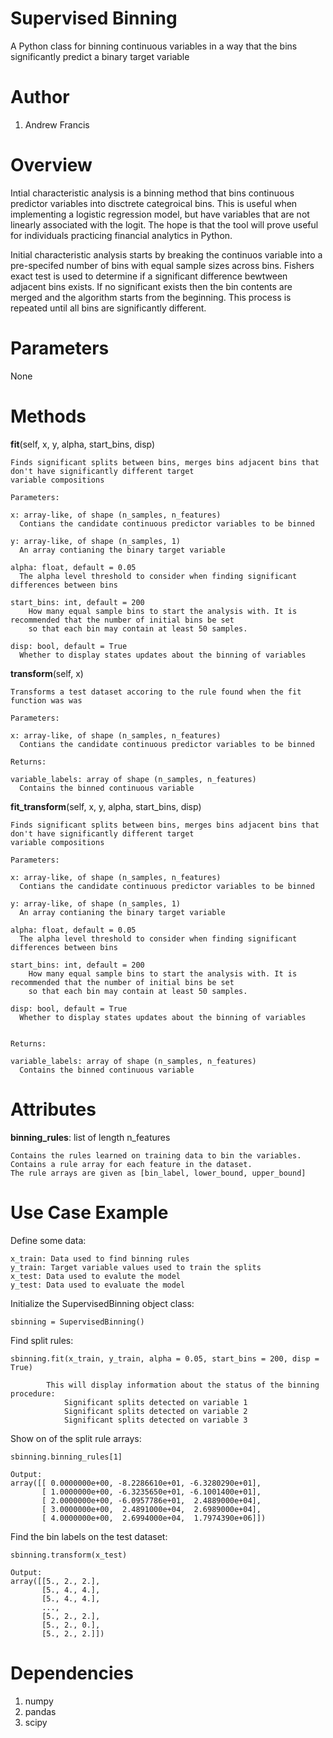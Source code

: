 # Supervised Binning
A Python class for binning continuous variables in a way that the bins significantly predict a binary target variable



# Author
1. Andrew Francis



# Overview
Intial characteristic analysis is a binning method that bins continuous predictor variables into disctrete categroical bins. This is useful when implementing a logistic regression model, but have variables that are not linearly associated with the logit. The hope is that the tool will prove useful for individuals practicing financial analytics in Python. 

Initial characteristic analysis starts by breaking the continuos variable into a pre-specifed number of bins with equal sample sizes across bins. Fishers exact test is used to determine if a significant difference bewtween adjacent bins exists. If no significant exists then the bin contents are merged and the algorithm starts from the beginning. This process is repeated until all bins are significantly different.



# Parameters

None



# Methods

**fit**(self, x, y, alpha, start_bins, disp)

    Finds significant splits between bins, merges bins adjacent bins that don't have significantly different target 
    variable compositions
    
    Parameters: 
    
    x: array-like, of shape (n_samples, n_features)
      Contians the candidate continuous predictor variables to be binned
      
    y: array-like, of shape (n_samples, 1)
      An array contianing the binary target variable
    
    alpha: float, default = 0.05
      The alpha level threshold to consider when finding significant differences between bins
      
    start_bins: int, default = 200
        How many equal sample bins to start the analysis with. It is recommended that the number of initial bins be set 
        so that each bin may contain at least 50 samples. 
      
    disp: bool, default = True
      Whether to display states updates about the binning of variables



**transform**(self, x)
    
    Transforms a test dataset accoring to the rule found when the fit function was was
    
    Parameters: 
    
    x: array-like, of shape (n_samples, n_features)
      Contians the candidate continuous predictor variables to be binned
      
    Returns: 
    
    variable_labels: array of shape (n_samples, n_features)
      Contains the binned continuous variable



**fit_transform**(self, x, y, alpha, start_bins, disp)

    Finds significant splits between bins, merges bins adjacent bins that don't have significantly different target 
    variable compositions
    
    Parameters: 
    
    x: array-like, of shape (n_samples, n_features)
      Contians the candidate continuous predictor variables to be binned
      
    y: array-like, of shape (n_samples, 1)
      An array contianing the binary target variable
    
    alpha: float, default = 0.05
      The alpha level threshold to consider when finding significant differences between bins
      
    start_bins: int, default = 200
        How many equal sample bins to start the analysis with. It is recommended that the number of initial bins be set 
        so that each bin may contain at least 50 samples. 
      
    disp: bool, default = True
      Whether to display states updates about the binning of variables
      
      
    Returns: 
    
    variable_labels: array of shape (n_samples, n_features)
      Contains the binned continuous variable



# Attributes

**binning_rules**: list of length n_features
    
    Contains the rules learned on training data to bin the variables. Contains a rule array for each feature in the dataset.
    The rule arrays are given as [bin_label, lower_bound, upper_bound]
    
    
    
# Use Case Example

Define some data: 

    x_train: Data used to find binning rules
    y_train: Target variable values used to train the splits
    x_test: Data used to evalute the model
    y_test: Data used to evaluate the model 



Initialize the SupervisedBinning object class:

    sbinning = SupervisedBinning()



Find split rules:

    sbinning.fit(x_train, y_train, alpha = 0.05, start_bins = 200, disp = True)

            This will display information about the status of the binning procedure: 
                Significant splits detected on variable 1
                Significant splits detected on variable 2
                Significant splits detected on variable 3



Show on of the split rule arrays:

    sbinning.binning_rules[1]
    
    Output: 
    array([[ 0.0000000e+00, -8.2286610e+01, -6.3280290e+01],
           [ 1.0000000e+00, -6.3235650e+01, -6.1001400e+01],
           [ 2.0000000e+00, -6.0957786e+01,  2.4889000e+04],
           [ 3.0000000e+00,  2.4891000e+04,  2.6989000e+04],
           [ 4.0000000e+00,  2.6994000e+04,  1.7974390e+06]])
           
    
Find the bin labels on the test dataset: 

    sbinning.transform(x_test)
    
    Output: 
    array([[5., 2., 2.],
           [5., 4., 4.],
           [5., 4., 4.],
           ...,
           [5., 2., 2.],
           [5., 2., 0.],
           [5., 2., 2.]])
           
# Dependencies
1. numpy
2. pandas
3. scipy
